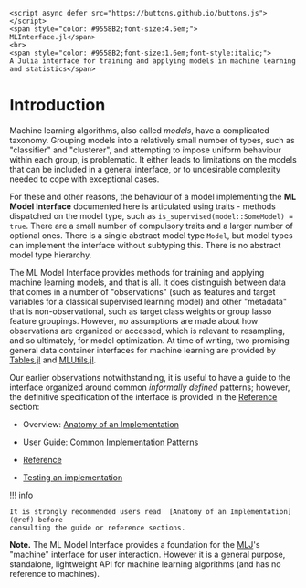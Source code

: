 ```@raw html
<script async defer src="https://buttons.github.io/buttons.js"></script>
<span style="color: #9558B2;font-size:4.5em;">
MLInterface.jl</span>
<br>
<span style="color: #9558B2;font-size:1.6em;font-style:italic;">
A Julia interface for training and applying models in machine learning and statistics</span>
```

# Introduction

Machine learning algorithms, also called *models*, have a complicated taxonomy. Grouping
models into a relatively small number of types, such as "classifier" and "clusterer", and
attempting to impose uniform behaviour within each group, is problematic. It either leads to
limitations on the models that can be included in a general interface, or to undesirable
complexity needed to cope with exceptional cases.

For these and other reasons, the behaviour of a model implementing the **ML Model
Interface** documented here is articulated using traits - methods dispatched on
the model type, such as `is_supervised(model::SomeModel) = true`. There are a small number
of compulsory traits and a larger number of optional ones.  There is a single abstract model
type `Model`, but model types can implement the interface without subtyping this. There is
no abstract model type hierarchy.

The ML Model Interface provides methods for training and applying machine learning models,
and that is all. It does distinguish between data that comes in a number of "observations"
(such as features and target variables for a classical supervised learning model) and other
"metadata" that is non-observational, such as target class weights or group lasso feature
groupings. However, no assumptions are made about how observations are organized or
accessed, which is relevant to resampling, and so ultimately, for model optimization. At
time of writing, two promising general data container interfaces for machine learning are
provided by [Tables.jl](https://github.com/JuliaData/Tables.jl) and
[MLUtils.jl](https://github.com/JuliaML/MLUtils.jl).

Our earlier observations notwithstanding, it is useful to have a guide to the interface
organized around common *informally defined* patterns; however, the definitive specification
of the interface is provided in the [Reference](@ref) section:

- Overview: [Anatomy of an Implementation](@ref)

- User Guide: [Common Implementation Patterns](@ref)

- [Reference](@ref)

- [Testing an implementation](@ref)

!!! info

	It is strongly recommended users read  [Anatomy of an Implementation](@ref) before
	consulting the guide or reference sections.


**Note.** The ML Model Interface provides a foundation for the
[MLJ](https://alan-turing-institute.github.io/MLJ.jl/dev/)'s "machine" interface for user
interaction. However it is a general purpose, standalone, lightweight API for machine
learning algorithms (and has no reference to machines).


